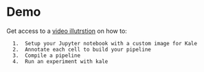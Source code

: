 # Demo

Get access to a [video illutrstion](https://drive.google.com/file/d/108YfqbhhBers4OqEQJfp1BHCHdxJOU8F/view?usp=sharing) on how to:

      1.  Setup your Jupyter notebook with a custom image for Kale
      2.  Annotate each cell to build your pipeline
      3.  Compile a pipeline
      4.  Run an experiment with kale
